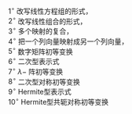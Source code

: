 $1^\circ$ 改写线性方程组的形式，  
$2^\circ$ 改写线性组合的形式，  
$3^\circ$ 多个映射的复合，  
$4^\circ$ 把一个列向量映射成另一个列向量，  
$5^\circ$ 数字矩阵初等变换  
$6^\circ$ 二次型表示式  
$7^\circ$ $\lambda-$ 阵初等变换  
$8^\circ$ 二次型对称初等变换  
$9^\circ$ Hermite型表示式  
$10^\circ$ Hermite型共轭对称初等变换  
